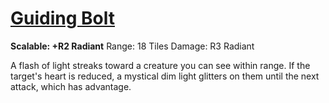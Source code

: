 # [Guiding Bolt](Player%20Handbook/Spells/Primary/Guiding%20Bolt.md)
**Scalable: +R2 Radiant**
Range: 18 Tiles
Damage: R3 Radiant

A flash of light streaks toward a creature you can see within range. If the target's heart is reduced, a mystical dim light glitters on them until the next attack, which has advantage.